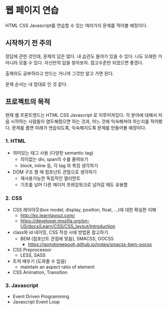 # 웹 페이지 연습

HTML CSS Javascript를 연습할 수 있는 여러가지 문제를 적어볼 예정이다.

## 시작하기 전 주의

정답에 관한 것인데, 문제의 답은 많다.
내 습관도 들어가 있을 수 있다.
나도 오래한 거 아니라 모를 수 있다.
자신만의 답을 찾아보자.
참고수준만 되었으면 좋겠다.

출제의도 공부하라고 만드는 거니까 그것만 알고 가면 된다.

문제 순서는 내 맘대로 인 것 같다.

## 프로젝트의 목적

현재 웹 프론트엔드는 HTML CSS Javascript 로 이루어져있다.
각 분야에 대해서 처음 시작하는 사람들이 염두해줬으면 하는 것과,
어느 것에 익숙해져야 하는지를 적어봤다.
문제를 풀면 아래가 연습되도록, 익숙해지도록 문제를 만들어볼 예정이다.

### 1. HTML

* 의미있는 태그 사용 (다양한 semantic tag)
  * 의미없는 div, span의 수를 줄여보기
  * block, inline 등, 각 tag 의 특징 생각하기
* DOM 구조 짤 때 컴포넌트 관점으로 생각하기
  * 재사용가능한 독립적인 엘리먼트
  * 기초를 넘어 다른 메이저 프레임워크로 넘어갈 때도 유용함

### 2. CSS

* CSS 레이아웃(box model, display, position, float, ...)에 대한 확실한 이해
  * http://ko.learnlayout.com/
  * https://developer.mozilla.org/en-US/docs/Learn/CSS/CSS_layout/Introduction
* class와 id 네이밍, CSS 작성 시에 방법론 참고하기
  * BEM (컴포넌트 관점에 맞음), SMACSS, OOCSS
    * https://gomdoreepooh.github.io/notes/smacss-bem-oocss
* CSS Preprocessor
  * LESS, SASS
* 트릭 배우기 (도와줄 수 없음)
  * maintain an aspect ratio of element
* CSS Animation, Transition

### 3. Javascript

* Event Driven Programming
* Javascript Event Loop
